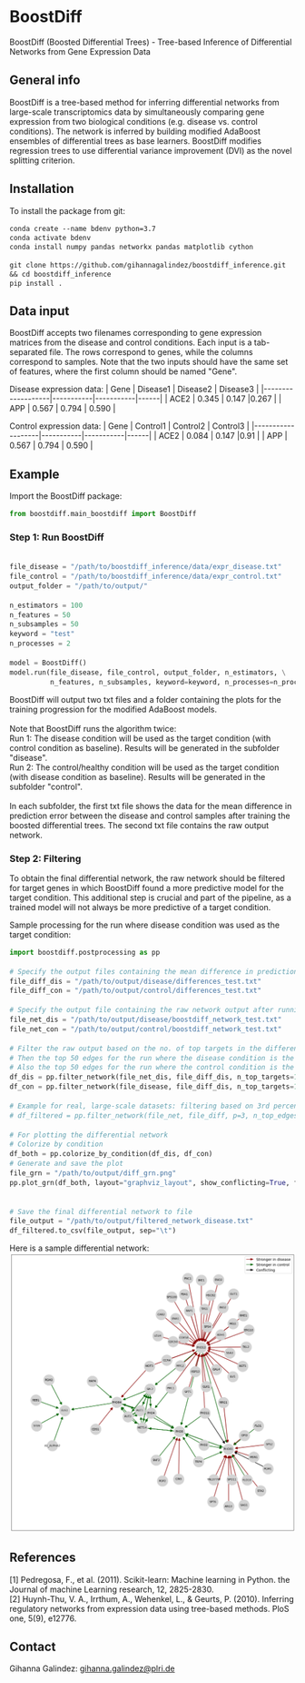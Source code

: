 # BoostDiff 
BoostDiff (Boosted Differential Trees) - Tree-based Inference of Differential Networks from Gene Expression Data


## General info
BoostDiff is a tree-based method for inferring differential networks from large-scale transcriptomics data 
by simultaneously comparing gene expression  from two biological conditions (e.g. disease vs. control conditions). 
The network is inferred by building modified AdaBoost ensembles of differential trees as base learners. BoostDiff modifies regression trees to use differential variance improvement (DVI) as the novel splitting criterion. 

## Installation

To install the package from git:

```
conda create --name bdenv python=3.7
conda activate bdenv
conda install numpy pandas networkx pandas matplotlib cython

git clone https://github.com/gihannagalindez/boostdiff_inference.git  && cd boostdiff_inference
pip install .
```


## Data input

BoostDiff accepts two filenames corresponding to gene expression matrices from the disease and control conditions.
Each input is a tab-separated file. The rows correspond to genes, while the columns correspond to samples. Note that the two inputs should have the same set of features, where the first column should be named "Gene".

Disease expression data:
| Gene  |   Disease1   |   Disease2  | Disease3  | 
|-------------------|-----------|-----------|------|
| ACE2   | 0.345  | 0.147  |0.267 | 
| APP   | 0.567  | 0.794  | 0.590 | 

Control expression data:
| Gene  |   Control1   |   Control2  | Control3  | 
|-------------------|-----------|-----------|------|
| ACE2   | 0.084  | 0.147  |0.91 | 
| APP   | 0.567  | 0.794  | 0.590 | 


## Example


Import the BoostDiff package:

```python
from boostdiff.main_boostdiff import BoostDiff
```

### Step 1: Run BoostDiff 

```python

file_disease = "/path/to/boostdiff_inference/data/expr_disease.txt"
file_control = "/path/to/boostdiff_inference/data/expr_control.txt"
output_folder = "/path/to/output/"

n_estimators = 100
n_features = 50
n_subsamples = 50
keyword = "test"
n_processes = 2

model = BoostDiff()
model.run(file_disease, file_control, output_folder, n_estimators, \
          n_features, n_subsamples, keyword=keyword, n_processes=n_processes)

```

BoostDiff will output two txt files and a folder containing the plots for the training progression for the modified AdaBoost models.
<br />
<br /> Note that BoostDiff runs the algorithm twice:
<br /> Run 1: The disease condition will be used as the target condition (with control condition as baseline). Results will be generated in the subfolder "disease".
<br /> Run 2: The control/healthy condition will be used as the target condition (with disease condition as baseline).  Results will be generated in the subfolder "control".
<br /> <br /> In each subfolder, the first txt file shows the data for the mean difference in prediction error between the disease and control samples after training the boosted differential trees. The second txt file contains the raw output network.

###  Step 2: Filtering

To obtain the final differential network, the raw network should be filtered for target genes in which BoostDiff found a more predictive model for the target condition. This additional step is crucial and part of the pipeline, as a trained model will not always be more predictive of a target condition. 

Sample processing for the run where disease condition was used as the target condition:

```python
import boostdiff.postprocessing as pp

# Specify the output files containing the mean difference in prediction error after running the BoostDiff algorithm
file_diff_dis = "/path/to/output/disease/differences_test.txt"
file_diff_con = "/path/to/output/control/differences_test.txt"

# Specify the output file containing the raw network output after running the BoostDiff algorithm
file_net_dis = "/path/to/output/disease/boostdiff_network_test.txt"
file_net_con = "/path/to/output/control/boostdiff_network_test.txt"

# Filter the raw output based on the no. of top targets in the differences files
# Then the top 50 edges for the run where the disease condition is the target condition
# Also the top 50 edges for the run where the control condition is the target condition
df_dis = pp.filter_network(file_net_dis, file_diff_dis, n_top_targets=10, n_top_edges=50)
df_con = pp.filter_network(file_disease, file_diff_dis, n_top_targets=10, n_top_edges=50)

# Example for real, large-scale datasets: filtering based on 3rd percentile with the p parameter 
# df_filtered = pp.filter_network(file_net, file_diff, p=3, n_top_edges=100)

# For plotting the differential network
# Colorize by condition
df_both = pp.colorize_by_condition(df_dis, df_con)
# Generate and save the plot
file_grn = "/path/to/output/diff_grn.png"
pp.plot_grn(df_both, layout="graphviz_layout", show_conflicting=True, filename=file_grn)


# Save the final differential network to file
file_output = "/path/to/output/filtered_network_disease.txt"
df_filtered.to_csv(file_output, sep="\t")
```
Here is a sample differential network:
![diff_grn](data/sample_output/diff_grn.png)
##  References

[1] Pedregosa, F., et al. (2011). Scikit-learn: Machine learning in Python. the Journal of machine Learning research, 12, 2825-2830.
<br /> [2] Huynh-Thu, V. A., Irrthum, A., Wehenkel, L., & Geurts, P. (2010). Inferring regulatory networks from expression data using tree-based methods. PloS one, 5(9), e12776.

## Contact 
Gihanna Galindez: gihanna.galindez@plri.de
